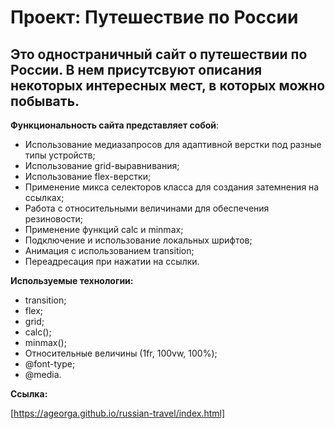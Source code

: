 # Проект: Путешествие по России

## Это одностраничный сайт о путешествии по России. В нем присутсвуют описания некоторых интересных мест, в которых можно побывать.

**Функциональность сайта представляет собой**:

- Использование медиазапросов для адаптивной верстки под разные типы устройств;
- Использование grid-выравнивания;
- Использование flex-верстки;
- Применение микса селекторов класса для создания затемнения на ссылках;
- Работа с относительными величинами для обеспечения резиновости;
- Применение функций calc и minmax;
- Подключение и использование локальных шрифтов;
- Анимация с использованием transition;
- Переадресация при нажатии на ссылки.

**Используемые технологии:**

- transition;
- flex;
- grid;
- calc();
- minmax();
- Относительные величины (1fr, 100vw, 100%);
- @font-type;
- @media.

**Ссылка:**

[https://ageorga.github.io/russian-travel/index.html]
